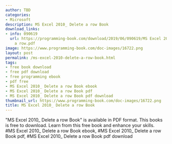 ```yaml
---
author: TBD
categories:
- Microsoft
description: MS Excel 2010_ Delete a row Book
download_links:
- info: 090619
  url: https://programming-book.com/download/2019/06/090619/MS Excel 2010_ Delete
    a row.pdf
image: https://www.programming-book.com/doc-images/16722.png
layout: post
permalink: /ms-excel-2010-delete-a-row-book.html
tags:
- free book download
- free pdf download
- free programming ebook
- pdf free
- MS Excel 2010_ Delete a row Book ebook
- MS Excel 2010_ Delete a row Book pdf
- MS Excel 2010_ Delete a row Book pdf download
thumbnail_url: https://www.programming-book.com/doc-images/16722.png
title: MS Excel 2010_ Delete a row Book
---
```


 
<div class="item-desc text-justify">
  "MS Excel 2010_ Delete a row Book" is available in PDF format. This books is free to download. Learn from this free book and enhance your skills.
  <br>
  #MS Excel 2010_ Delete a row Book ebook, #MS Excel 2010_ Delete a row Book pdf, #MS Excel 2010_ Delete a row Book pdf download
</div>